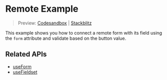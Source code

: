 # Remote Example

> Preview: [Codesandbox](https://codesandbox.io/s/github/edmundhung/conform/tree/main/examples/remote) \| [Stackblitz](https://stackblitz.com/github/edmundhung/conform/tree/main/examples/remote)

This example shows you how to connect a remote form with its field using the `form` attribute and validate based on the button value.

## Related APIs

- [useForm](../../packages/conform-react/README.md#useForm)
- [useFieldset](../../packages/conform-react/README.md#useFieldset)
